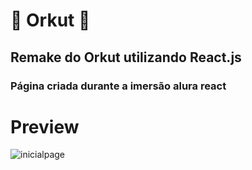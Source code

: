 # :tada: Orkut :tada:
## Remake do Orkut utilizando React.js

### Página criada durante a imersão alura react

# Preview

![inicialpage](https://user-images.githubusercontent.com/49458473/126048266-38f05ac0-c8c5-46f5-b360-15f40b025b7a.png)

